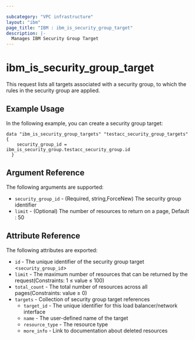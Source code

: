 ```yaml
---

subcategory: "VPC infrastructure"
layout: "ibm"
page_title: "IBM : ibm_is_security_group_target"
description: |-
  Manages IBM Security Group Target
---
```


# ibm_is_security_group_target

This request lists all targets associated with a security group, to which the rules in the security group are applied.

## Example Usage

In the following example, you can create a security group target:

```hcl
data "ibm_is_security_group_targets" "testacc_security_group_targets" {
    security_group_id = ibm_is_security_group.testacc_security_group.id
  }
```

## Argument Reference

The following arguments are supported:

- `security_group_id` - (Required, string,ForceNew) The security group identifier
- `limit` - (Optional) The number of resources to return on a page, Default : 50


## Attribute Reference

The following attributes are exported:

- `id` - The unique identifier of the security group target <`security_group_id`>
- `limit` - The maximum number of resources that can be returned by the request(Constraints: 1 ≤ value ≤ 100)
- `total_count` - The total number of resources across all pages(Constraints: value ≥ 0)
- `targets` - Collection of security group target references
    - `target_id` - The unique identifier for this load balancer/network interface
    - `name` - The user-defined name of the target
    - `resource_type` - The resource type
    - `more_info` - Link to documentation about deleted resources

